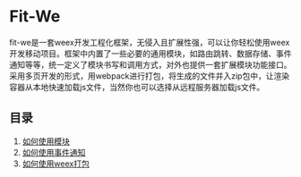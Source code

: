 # Fit-We

fit-we是一套weex开发工程化框架，无侵入且扩展性强，可以让你轻松使用weex开发移动项目。框架中内置了一些必要的通用模块，如路由跳转、数据存储、事件通知等等，统一定义了模块书写和调用方式，对外也提供一套扩展模块功能接口。采用多页开发的形式，用webpack进行打包，将生成的文件并入zip包中，让渲染容器从本地快速加载js文件，当然你也可以选择从远程服务器加载js文件。

## 目录

1. [如何使用模块](./document/chapter_1.md)
2. [如何使用事件通知](./document/chapter_2.md)
2. [如何使用weex打包](./document/chapter_3.md)




